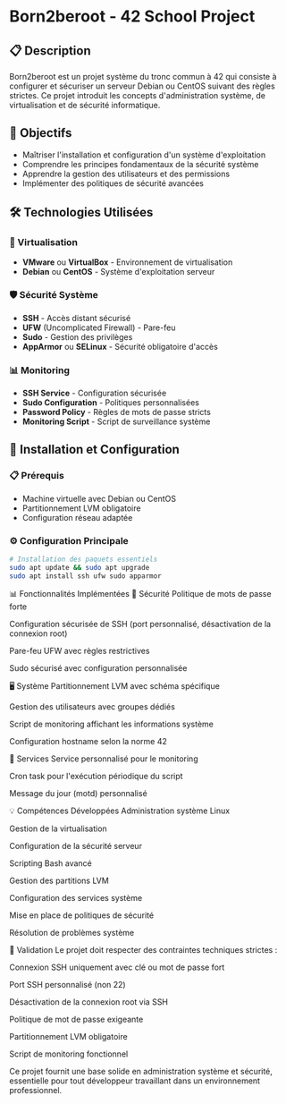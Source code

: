 # Born2beroot - 42 School Project

## 📋 Description
Born2beroot est un projet système du tronc commun à 42 qui consiste à configurer et sécuriser un serveur Debian ou CentOS suivant des règles strictes. Ce projet introduit les concepts d'administration système, de virtualisation et de sécurité informatique.

## 🎯 Objectifs
- Maîtriser l'installation et configuration d'un système d'exploitation
- Comprendre les principes fondamentaux de la sécurité système
- Apprendre la gestion des utilisateurs et des permissions
- Implémenter des politiques de sécurité avancées

## 🛠️ Technologies Utilisées

### 🔧 Virtualisation
- **VMware** ou **VirtualBox** - Environnement de virtualisation
- **Debian** ou **CentOS** - Système d'exploitation serveur

### 🛡️ Sécurité Système
- **SSH** - Accès distant sécurisé
- **UFW** (Uncomplicated Firewall) - Pare-feu
- **Sudo** - Gestion des privilèges
- **AppArmor** ou **SELinux** - Sécurité obligatoire d'accès

### 📊 Monitoring
- **SSH Service** - Configuration sécurisée
- **Sudo Configuration** - Politiques personnalisées
- **Password Policy** - Règles de mots de passe stricts
- **Monitoring Script** - Script de surveillance système

## 🚀 Installation et Configuration

### 📋 Prérequis
- Machine virtuelle avec Debian ou CentOS
- Partitionnement LVM obligatoire
- Configuration réseau adaptée

### ⚙️ Configuration Principale
```bash
# Installation des paquets essentiels
sudo apt update && sudo apt upgrade
sudo apt install ssh ufw sudo apparmor
```

📊 Fonctionnalités Implémentées
🔐 Sécurité
Politique de mots de passe forte

Configuration sécurisée de SSH (port personnalisé, désactivation de la connexion root)

Pare-feu UFW avec règles restrictives

Sudo sécurisé avec configuration personnalisée

🖥️ Système
Partitionnement LVM avec schéma spécifique

Gestion des utilisateurs avec groupes dédiés

Script de monitoring affichant les informations système

Configuration hostname selon la norme 42

📝 Services
Service personnalisé pour le monitoring

Cron task pour l'exécution périodique du script

Message du jour (motd) personnalisé

💡 Compétences Développées
Administration système Linux

Gestion de la virtualisation

Configuration de la sécurité serveur

Scripting Bash avancé

Gestion des partitions LVM

Configuration des services système

Mise en place de politiques de sécurité

Résolution de problèmes système

🎯 Validation
Le projet doit respecter des contraintes techniques strictes :

Connexion SSH uniquement avec clé ou mot de passe fort

Port SSH personnalisé (non 22)

Désactivation de la connexion root via SSH

Politique de mot de passe exigeante

Partitionnement LVM obligatoire

Script de monitoring fonctionnel

Ce projet fournit une base solide en administration système et sécurité, essentielle pour tout développeur travaillant dans un environnement professionnel.
